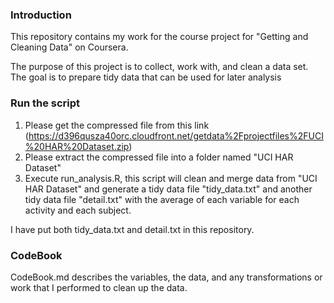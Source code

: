 ### Introduction

This repository contains my work for the course project for "Getting and Cleaning Data" on Coursera.

The purpose of this project is to collect, work with, and clean a data set. The goal is to prepare tidy data that can be used for later analysis

### Run the script

1. Please get the compressed file from this link (https://d396qusza40orc.cloudfront.net/getdata%2Fprojectfiles%2FUCI%20HAR%20Dataset.zip)
2. Please extract the compressed file into a folder named "UCI HAR Dataset"
3. Execute run_analysis.R, this script will clean and merge data from "UCI HAR Dataset" and generate a tidy data file "tidy_data.txt" and another tidy data file "detail.txt"  with the average of each variable for each activity and each subject.

I have put both tidy_data.txt and detail.txt in this repository.

### CodeBook

CodeBook.md describes the variables, the data, and any transformations or work that I performed to clean up the data.
